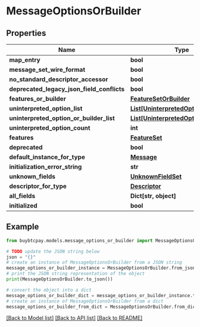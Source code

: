 # MessageOptionsOrBuilder


## Properties

Name | Type | Description | Notes
------------ | ------------- | ------------- | -------------
**map_entry** | **bool** |  | [optional] 
**message_set_wire_format** | **bool** |  | [optional] 
**no_standard_descriptor_accessor** | **bool** |  | [optional] 
**deprecated_legacy_json_field_conflicts** | **bool** |  | [optional] 
**features_or_builder** | [**FeatureSetOrBuilder**](FeatureSetOrBuilder.md) |  | [optional] 
**uninterpreted_option_list** | [**List[UninterpretedOption]**](UninterpretedOption.md) |  | [optional] 
**uninterpreted_option_or_builder_list** | [**List[UninterpretedOptionOrBuilder]**](UninterpretedOptionOrBuilder.md) |  | [optional] 
**uninterpreted_option_count** | **int** |  | [optional] 
**features** | [**FeatureSet**](FeatureSet.md) |  | [optional] 
**deprecated** | **bool** |  | [optional] 
**default_instance_for_type** | [**Message**](Message.md) |  | [optional] 
**initialization_error_string** | **str** |  | [optional] 
**unknown_fields** | [**UnknownFieldSet**](UnknownFieldSet.md) |  | [optional] 
**descriptor_for_type** | [**Descriptor**](Descriptor.md) |  | [optional] 
**all_fields** | **Dict[str, object]** |  | [optional] 
**initialized** | **bool** |  | [optional] 

## Example

```python
from buybtcpay.models.message_options_or_builder import MessageOptionsOrBuilder

# TODO update the JSON string below
json = "{}"
# create an instance of MessageOptionsOrBuilder from a JSON string
message_options_or_builder_instance = MessageOptionsOrBuilder.from_json(json)
# print the JSON string representation of the object
print(MessageOptionsOrBuilder.to_json())

# convert the object into a dict
message_options_or_builder_dict = message_options_or_builder_instance.to_dict()
# create an instance of MessageOptionsOrBuilder from a dict
message_options_or_builder_from_dict = MessageOptionsOrBuilder.from_dict(message_options_or_builder_dict)
```
[[Back to Model list]](../README.md#documentation-for-models) [[Back to API list]](../README.md#documentation-for-api-endpoints) [[Back to README]](../README.md)


